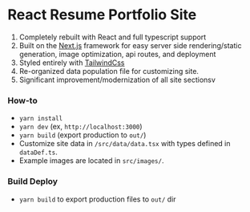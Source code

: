 # React Resume Portfolio Site

<!-- ![ReactJS Resume Website Template](screenshot-launch-v1.0.png 'ReactJS Resume Website Template') -->

1. Completely rebuilt with React and full typescript support
2. Built on the [Next.js](https://nextjs.org/) framework for easy server side rendering/static generation, image optimization, api routes, and deployment
3. Styled entirely with [TailwindCss](https://tailwindcss.com/)
4. Re-organized data population file for customizing site.
5. Significant improvement/modernization of all site sectionsv


### How-to

- `yarn install`
- `yarn dev` (ex, `http://localhost:3000`)
- `yarn build` (export production to `out/`)
- Customize site data in `/src/data/data.tsx` with types defined in `dataDef.ts`.
- Example images are located in `src/images/`.

### Build Deploy

- `yarn build` to export production files to `out/` dir